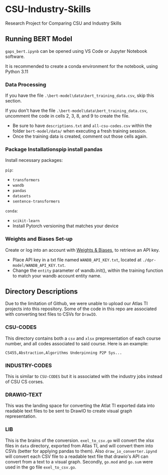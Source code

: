 # CSU-Industry-Skills

Research Project for Comparing CSU and Industry Skills

## Running BERT Model

`gaps_bert.ipynb` can be opened using VS Code or Jupyter Notebook software.

It is recommended to create a conda environment for the notebook, using Python 3.11

### Data Processing

If you have the file `.\bert-model\data\bert_training_data.csv`, skip this section.

If you don't have the file `.\bert-model\data\bert_training_data.csv`, uncomment the code in cells 2, 3, 8, and 9 to create the file.

- Be sure to have `descriptions.txt` and `all-csu-codes.csv` within the folder `bert-model/data/` when executing a fresh training session.
- Once the training data is created, comment out those cells again.

### Package Installationspip install pandas

Install necessary packages: 

`pip`: 

- `transformers`
- `wandb`
- `pandas`
- `datasets`
- `sentence-transformers`

`conda`:

- `scikit-learn`
- Install Pytorch versioning that matches your device

### Weights and Biases Set-up

Create or log into an account with [Weights & Biases](wandb.ai), to retrieve an API key.
 - Place API key in a txt file named `WANDB_API_KEY.txt`, located at `./dpr-model/WANDB_API_KEY.txt`.
 - Change the `entity` parameter of wandb.init(), within the training function to match your wandb account entity name.

## Directory Descriptions
Due to the limitation of Github, we were unable to upload our Atlas TI projects into this repository. Some of the code in this repo are associated with converting text files to CSVs for `DrawIO`.  
### CSU-CODES
This directory contains both a `csv` and `xlsx` prepresentation of each course number, and all codes associated to said course. Here is an example: 
```
CS455,Abstraction,Algorithms Underpinning P2P Sys...
```
### INDUSTRY-CODES
This is similar to `CSU-CODES` but it is associated with the industry jobs instead of CSU CS corses.

### DRAWIO-TEXT
This was the landing space for converting the Atlat TI exported data into readable text files to be sent to DrawIO to create visual graph representation. 

### LIB
This is the brains of the conversion. `exel_to_csv.go` will convert the xlsx files in `data` directory, exported from Atlas TI, and will convert them into CSVs (better for applying pandas to them). Also `draw_io_converter.ipynd` will convert each CSV file to a readable text file that drawio's API can convert from a text to a visual graph.
Secondly, `go.mod` and `go.sum` were used in the go file `exel_to_csv.go`.

